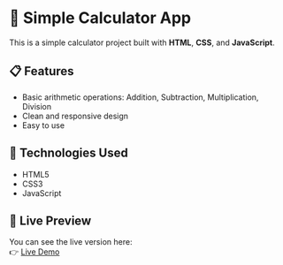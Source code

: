 # 🔢 Simple Calculator App

This is a simple calculator project built with **HTML**, **CSS**, and **JavaScript**.

## 📋 Features
- Basic arithmetic operations: Addition, Subtraction, Multiplication, Division
- Clean and responsive design
- Easy to use

## 📂 Technologies Used
- HTML5
- CSS3
- JavaScript

## 🚀 Live Preview
You can see the live version here:  
👉 [Live Demo](http://127.0.0.1:5500/index.html)
